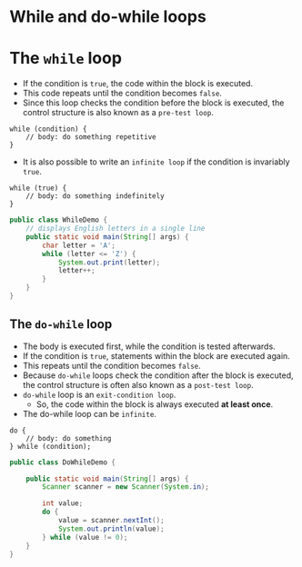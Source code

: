 # While and do-while loops

# The `while` loop

* If the condition is `true`, the code within the block is executed. 
* This code repeats until the condition becomes `false`. 
* Since this loop checks the condition before the block is executed, 
the control structure is also known as a `pre-test loop`.

```
while (condition) {
    // body: do something repetitive
}
```

* It is also possible to write an `infinite loop` if the condition is invariably `true`.

```
while (true) {
    // body: do something indefinitely
}
```

```java
public class WhileDemo {
    // displays English letters in a single line
    public static void main(String[] args) {
        char letter = 'A';
        while (letter <= 'Z') {
            System.out.print(letter);
            letter++;
        }
    }
}
```

## The `do-while` loop

* The body is executed first, while the condition is tested afterwards.
* If the condition is `true`, statements within the block are executed again. 
* This repeats until the condition becomes `false`. 
* Because `do-while` loops check the condition after the block is executed, 
the control structure is often also known as a `post-test loop`.
* `do-while` loop is an `exit-condition loop`. 
  * So, the code within the block is always executed **at least once**.
* The do-while loop can be `infinite`.

```
do {
    // body: do something
} while (condition);
```

```java
public class DoWhileDemo {

    public static void main(String[] args) {
        Scanner scanner = new Scanner(System.in);

        int value;
        do {
            value = scanner.nextInt();
            System.out.println(value);
        } while (value != 0);
    }
}
```


